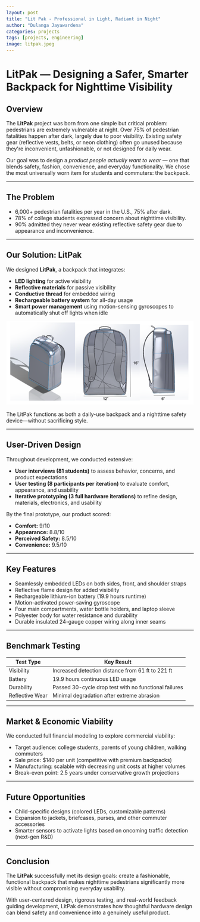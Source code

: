 ```yaml
---
layout: post
title: "Lit Pak - Professional in Light, Radiant in Night"
author: "Dulanga Jayawardena"
categories: projects
tags: [projects, engineering]
image: litpak.jpeg
---
```


# LitPak — Designing a Safer, Smarter Backpack for Nighttime Visibility

## Overview

The **LitPak** project was born from one simple but critical problem: pedestrians are extremely vulnerable at night. Over 75% of pedestrian fatalities happen after dark, largely due to poor visibility. Existing safety gear (reflective vests, belts, or neon clothing) often go unused because they're inconvenient, unfashionable, or not designed for daily wear.

Our goal was to design a *product people actually want to wear* — one that blends safety, fashion, convenience, and everyday functionality. We chose the most universally worn item for students and commuters: the backpack.

---

## The Problem

- 6,000+ pedestrian fatalities per year in the U.S., 75% after dark.
- 78% of college students expressed concern about nighttime visibility.
- 90% admitted they never wear existing reflective safety gear due to appearance and inconvenience.

---

## Our Solution: LitPak

We designed **LitPak**, a backpack that integrates:

- **LED lighting** for active visibility
- **Reflective materials** for passive visibility
- **Conductive thread** for embedded wiring
- **Rechargeable battery system** for all-day usage
- **Smart power management** using motion-sensing gyroscopes to automatically shut off lights when idle

![Litpak CAD](/assets/img/18.12_cad.png)

The LitPak functions as both a daily-use backpack and a nighttime safety device—without sacrificing style.

---

## User-Driven Design

Throughout development, we conducted extensive:

- **User interviews (81 students)** to assess behavior, concerns, and product expectations
- **User testing (8 participants per iteration)** to evaluate comfort, appearance, and usability
- **Iterative prototyping (3 full hardware iterations)** to refine design, materials, electronics, and usability

By the final prototype, our product scored:

- **Comfort:** 9/10  
- **Appearance:** 8.8/10  
- **Perceived Safety:** 8.5/10  
- **Convenience:** 9.5/10

---

## Key Features

- Seamlessly embedded LEDs on both sides, front, and shoulder straps
- Reflective flame design for added visibility
- Rechargeable lithium-ion battery (19.9 hours runtime)
- Motion-activated power-saving gyroscope
- Four main compartments, water bottle holders, and laptop sleeve
- Polyester body for water resistance and durability
- Durable insulated 24-gauge copper wiring along inner seams

---

## Benchmark Testing

| Test Type | Key Result |
| --------- | ---------- |
| Visibility | Increased detection distance from 61 ft to 221 ft |
| Battery | 19.9 hours continuous LED usage |
| Durability | Passed 30-cycle drop test with no functional failures |
| Reflective Wear | Minimal degradation after extreme abrasion |

---

## Market & Economic Viability

We conducted full financial modeling to explore commercial viability:

- Target audience: college students, parents of young children, walking commuters
- Sale price: $140 per unit (competitive with premium backpacks)
- Manufacturing: scalable with decreasing unit costs at higher volumes
- Break-even point: 2.5 years under conservative growth projections

---

## Future Opportunities

- Child-specific designs (colored LEDs, customizable patterns)
- Expansion to jackets, briefcases, purses, and other commuter accessories
- Smarter sensors to activate lights based on oncoming traffic detection (next-gen R&D)

---

## Conclusion

The **LitPak** successfully met its design goals: create a fashionable, functional backpack that makes nighttime pedestrians significantly more visible without compromising everyday usability.

With user-centered design, rigorous testing, and real-world feedback guiding development, LitPak demonstrates how thoughtful hardware design can blend safety and convenience into a genuinely useful product.